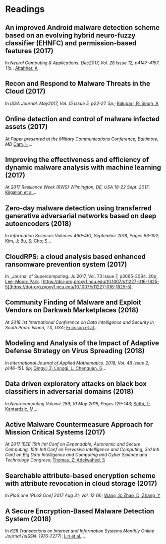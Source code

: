 # Readings

## An improved Android malware detection scheme based on an evolving hybrid neuro-fuzzy classifier (EHNFC) and permission-based features (2017)

In _Neural Computing & Applications. Dec2017, Vol. 28 Issue 12, p4147-4157. 11p._; [Altahher, A](AndroidPermissionClassifier.pdf)

## Recon and Respond to Malware Threats in the Cloud (2017)

In _ISSA Journal. May2017, Vol. 15 Issue 5, p22-27. 5p._; [Balupari, R; Singh, A](MalwareInClouds.pdf)

## Online detection and control of malware infected assets (2017)

At _Paper presented at the Military Communications Conference, Baltimore, MD_ [Cam, H](DetectionControlMalwareInfected.pdf)...

## Improving the effectiveness and efficiency of dynamic malware analysis with machine learning (2017)

At _2017 Resilience Week (RWS) Wilmington, DE, USA 18-22 Sept. 2017_; [Kilgallon et al.](DynamicMalwareAnalysis.pdf)...

## Zero-day malware detection using transferred generative adversarial networks based on deep autoencoders (2018)

In _Information Sciences Volumes 460–461, September 2018, Pages 83-102_; [Kim, J; Bu, S; Cho; S](MalwareDetectionUsingGAN.pdf)...

## CloudRPS: a cloud analysis based enhanced ransomware prevention system (2017)

In _Journal of Supercomputing. Jul2017, Vol. 73 Issue 7, p3065-3084. 20p; [Lee; Moon; Park](RansomwarePreventionSystem.pdf). [https://doi-org.proxy1.ncu.edu/10.1007/s11227-016-1825-5](https://doi-org.proxy1.ncu.edu/10.1007/s11227-016-1825-5).

## Community Finding of Malware and Exploit Vendors on Darkweb Marketplaces (2018)

At _2018 1st International Conference on Data Intelligence and Security in South Padre Island, TX, USA_; [Ericsson et al.](MalwareVendorsDarkwebMarketplaces.pdf)...

## Modeling and Analysis of the Impact of Adaptive Defense Strategy on Virus Spreading (2018)

In _International Journal of Applied Mathematics. 2018, Vol. 48 Issue 2, p146-151. 6p_; [Qingyi; Z; Longqi, L; Chenquan, G](ModelingAdaptiveVirusDefense.pdf)...

## Data driven exploratory attacks on black box classifiers in adversarial domains (2018)

In _Neurocomputing Volume 289, 10 May 2018, Pages 129-143_; [Sethi, T; Kantardzic, M](ExploratoryAttacksOnClassifiers.pdf)...

## Active Malware Countermeasure Approach for Mission Critical Systems (2017)

At _2017 IEEE 15th Intl Conf on Dependable, Autonomic and Secure Computing, 15th Intl Conf on Pervasive Intelligence and Computing, 3rd Intl Conf on Big Data Intelligence and Computing and Cyber Science and Technology Congress_; [Thomas, Z; Adelwahed, S](MalwareCountermeasures.pdf)

## Searchable attribute-based encryption scheme with attribute revocation in cloud storage (2017)

In _PloS one [PLoS One] 2017 Aug 31; Vol. 12 (8)_; [Wang, S: Zhao, D; Zhang, Y](SearchableAttributeEncryption.pdf)

## A Secure Encryption-Based Malware Detection System (2018)

In _KSII Transactions on Internet and Information Systems Monthly Online Journal (eISSN: 1976-7277)_; [Lin et al.](EncryptionBasedMalwareDetectionSystem.pdf)...

